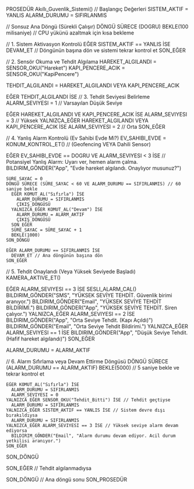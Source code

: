 PROSEDÜR Akıllı_Guvenlik_Sistemi()
// Başlangıç Değerleri
SISTEM_AKTIF = YANLIS
ALARM_DURUMU = SIFIRLANMIS

// Sonsuz Ana Döngü (Sürekli Çalışır)
DÖNGÜ SÜRECE (DOGRU)
BEKLE(100 milisaniye) // CPU yükünü azaltmak için kısa bekleme

// 1. Sistem Aktivasyon Kontrolü
EĞER SISTEM_AKTIF == YANLIS İSE
  DEVAM_ET // Döngünün başına dön ve sistemi tekrar kontrol et
SON_EĞER

// 2. Sensör Okuma ve Tehdit Algılama
HAREKET_ALGILANDI = SENSOR_OKU("Hareket")
KAPI_PENCERE_ACIK = SENSOR_OKU("KapiPencere")

TEHDIT_ALGILANDI = HAREKET_ALGILANDI VEYA KAPI_PENCERE_ACIK

EĞER TEHDIT_ALGILANDI İSE
  // 3. Tehdit Seviyesi Belirleme
  ALARM_SEVIYESI = 1 // Varsayılan Düşük Seviye
  
  EĞER HAREKET_ALGILANDI VE KAPI_PENCERE_ACIK İSE
    ALARM_SEVIYESI = 3 // Yüksek
  YALNIZCA_EĞER HAREKET_ALGILANDI VEYA KAPI_PENCERE_ACIK İSE
    ALARM_SEVIYESI = 2 // Orta
  SON_EĞER
  
  // 4. Yanlış Alarm Kontrolü (Ev Sahibi Evde Mi?)
  EV_SAHIBI_EVDE = KONUM_KONTROL_ET() // (Geofencing VEYA Dahili Sensor)
  
  EĞER EV_SAHIBI_EVDE == DOGRU VE ALARM_SEVIYESI < 3 İSE
    // Potansiyel Yanlış Alarm: Uyarı ver, hemen alarm çalma.
    BILDIRIM_GÖNDER("App", "Evde hareket algılandı. Onaylıyor musunuz?")
    
    SÜRE_SAYAC = 0
    DÖNGÜ SÜRECE (SÜRE_SAYAC < 60 VE ALARM_DURUMU == SIFIRLANMIS) // 60 saniye bekle
      EĞER KOMUT_AL("Sıfırla") İSE
        ALARM_DURUMU = SIFIRLANMIS
        ÇIKIŞ_DÖNGÜSÜ
      YALNIZCA_EĞER KOMUT_AL("Devam") İSE
        ALARM_DURUMU = ALARM_AKTIF
        ÇIKIŞ_DÖNGÜSÜ
      SON_EĞER
      SÜRE_SAYAC = SÜRE_SAYAC + 1
      BEKLE(1000)
    SON_DÖNGÜ
  
    EĞER ALARM_DURUMU == SIFIRLANMIS İSE
      DEVAM_ET // Ana döngünün başına dön
    SON_EĞER
  
  // 5. Tehdit Onaylandı (Veya Yüksek Seviyede Başladı)
  KAMERA_AKTIVE_ET()
  
  EĞER ALARM_SEVIYESI == 3 İSE
    SESLI_ALARM_CAL()
    BILDIRIM_GÖNDER("SMS", "YÜKSEK SEVİYE TEHDİT. Güvenlik birimi aranıyor.")
    BILDIRIM_GÖNDER("Email", "YÜKSEK SEVİYE TEHDİT BİLDİRİMİ.")
    BILDIRIM_GÖNDER("App", "YÜKSEK SEVİYE TEHDİT. Siren çalıyor.")
  YALNIZCA_EĞER ALARM_SEVIYESI == 2 İSE
    BILDIRIM_GÖNDER("App", "Orta Seviye Tehdit. (Kapı Açıldı)")
    BILDIRIM_GÖNDER("Email", "Orta Seviye Tehdit Bildirimi.")
  YALNIZCA_EĞER ALARM_SEVIYESI == 1 İSE
    BILDIRIM_GÖNDER("App", "Düşük Seviye Tehdit. (Hafif hareket algılandı)")
  SON_EĞER
  
  ALARM_DURUMU = ALARM_AKTIF
  
  // 6. Alarm Sıfırlama veya Devam Ettirme Döngüsü
  DÖNGÜ SÜRECE (ALARM_DURUMU == ALARM_AKTIF)
    BEKLE(5000) // 5 saniye bekle ve tekrar kontrol et
    
    EĞER KOMUT_AL("Sıfırla") İSE
      ALARM_DURUMU = SIFIRLANMIS
      ALARM_SEVIYESI = 0
    YALNIZCA_EĞER SENSOR_OKU("Tehdit_Bitti") İSE // Tehdit geçtiyse
      ALARM_DURUMU = SIFIRLANMIS
    YALNIZCA_EĞER SISTEM_AKTIF == YANLIS İSE // Sistem devre dışı bırakıldıysa
      ALARM_DURUMU = SIFIRLANMIS
    YALNIZCA_EĞER ALARM_SEVIYESI == 3 İSE // Yüksek seviye alarm devam ediyorsa
      BILDIRIM_GÖNDER("Email", "Alarm durumu devam ediyor. Acil durum yetkilisi aranıyor.")
    SON_EĞER
  SON_DÖNGÜ
  
SON_EĞER // Tehdit algılanmadıysa

SON_DÖNGÜ // Ana döngü sonu
SON_PROSEDÜR

